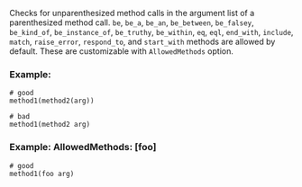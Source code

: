 Checks for unparenthesized method calls in the argument list
of a parenthesized method call.
`be`, `be_a`, `be_an`, `be_between`, `be_falsey`, `be_kind_of`, `be_instance_of`,
`be_truthy`, `be_within`, `eq`, `eql`, `end_with`, `include`, `match`, `raise_error`,
`respond_to`, and `start_with` methods are allowed by default.
These are customizable with `AllowedMethods` option.

### Example:
    # good
    method1(method2(arg))

    # bad
    method1(method2 arg)

### Example: AllowedMethods: [foo]
    # good
    method1(foo arg)

